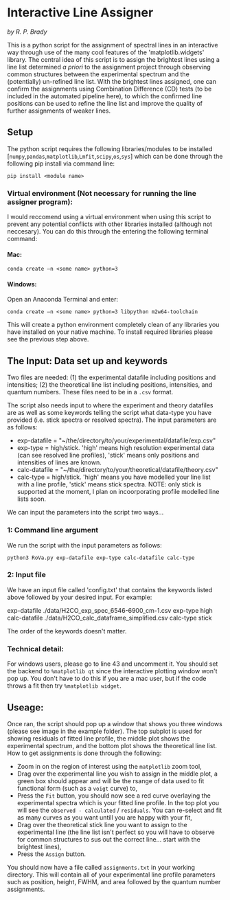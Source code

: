 # Interactive Line Assigner
_by R. P. Brady_

This is a python script for the assignment of spectral lines in an interactive way through use of the many cool features of the 'matplotlib.widgets' library. The central idea of this script is to assign the brightest lines using a line list determined _a priori_ to the assignment project through observing common structures between the experimental spectrum and the (potentially) un-refined line list. With the brightest lines assigned, one can confirm the assignments using Combination Difference (CD) tests (to be included in the automated pipeline here), to which the confirmed line positions can be used to refine the line list and improve the quality of further assignments of weaker lines.

## Setup

The python script requires the following libraries/modules to be installed [`numpy`,`pandas`,`matplotlib`,`Lmfit`,`scipy`,`os`,`sys`] which can be done through the following pip install via command line:

```
pip install <module name>
```

### Virtual environment (Not necessary for running the line assigner program):
I would reccomend using a virtual environment when using this script to prevent any potential conflicts with other libraries installed (although not neccesary). You can do this through the entering the following terminal command:

#### Mac:

```
conda create –n <some name> python=3
```

#### Windows:

Open an Anaconda Terminal and enter:

```
conda create –n <some name> python=3 libpython m2w64-toolchain
```

This will create a python environment completely clean of any libraries you have installed on your native machine. To install required libraries please see the previous step above.

## The Input: Data set up and keywords

Two files are needed: (1) the experimental datafile including positions and intensities; (2) the theoretical line list including positions, intensities, and quantum numbers. These files need to be in a `.csv` format.

The script also needs input to where the experiment and theory datafiles are as well as some keywords telling the script what data-type you have provided (i.e. stick spectra or resolved spectra). The input parameters are as follows:

* exp-datafile = "~/the/directory/to/your/experimental/datafile/exp.csv"
* exp-type = high/stick. 'high' means high resolution experimental data (can see resolved line profiles), 'stick' means only positions and intensities of lines are known.
* calc-datafile = "~/the/directory/to/your/theoretical/datafile/theory.csv"
* calc-type = high/stick. 'high' means you have modelled your line list with a line profile, 'stick' means stick spectra. NOTE: only stick is supported at the moment, I plan on incoorporating profile modelled line lists soon.

We can input the parameters into the script two ways...

### 1: Command line argument

We run the script with the input parameters as follows:
```
python3 RoVa.py exp-datafile exp-type calc-datafile calc-type
```

### 2: Input file

We have an input file called 'config.txt' that contains the keywords listed above followed by your desired input. For example:

exp-datafile ./data/H2CO_exp_spec_6546-6900_cm-1.csv
exp-type high
calc-datafile ./data/H2CO_calc_dataframe_simplified.csv
calc-type stick

The order of the keywords doesn't matter.

### Technical detail:

For windows users, please go to line 43 and uncomment it. You should set the backend to `%matplotlib qt` since the interactive plotting window won't pop up. You don't have to do this if you are a mac user, but if the code throws a fit then try `%matplotlib widget`.

## Useage:
Once ran, the script should pop up a window that shows you three windows (please see image in the example folder). The top subplot is used for showing residuals of fitted line profile, the middle plot shows the experimental spectrum, and the bottom plot shows the theoretical line list. How to get assignments is done through the following:

* Zoom in on the region of interest using the `matplotlib` zoom tool,
* Drag over the experimental line you wish to assign in the middle plot, a green box should appear and will be the rsange of data used to fit  functional form (such as a `voigt` curve) to,
* Press the `Fit` button, you should now see a red curve overlaying the experimental spectra which is your fitted line profile. In the top plot you will see the `observed - calculated` / `residuals`. You can re-select and fit as many curves as you want untill you are happy with your fit,
* Drag over the theoretical stick line you want to assign to the experimental line (the line list isn't perfect so you will have to observe for common structures to sus out the correct line... start with the brightest lines),
* Press the `Assign` button.

You should now have a file called `assignments.txt` in your working directory. This will contain all of your experimental line profile parameters such as position, height, FWHM, and area followed by the quantum number assignments.

